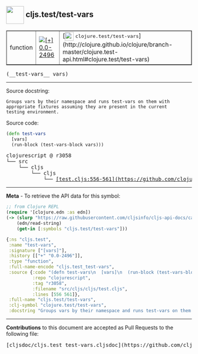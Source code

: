 ## <img width="48px" valign="middle" src="http://i.imgur.com/Hi20huC.png"> cljs.test/test-vars

 <table border="1">
<tr>

<td>function</td>
<td><a href="https://github.com/cljsinfo/cljs-api-docs/tree/0.0-2496"><img valign="middle" alt="[+] 0.0-2496" src="https://img.shields.io/badge/+-0.0--2496-lightgrey.svg"></a> </td>
<td>
[<img height="24px" valign="middle" src="http://i.imgur.com/1GjPKvB.png"> <samp>clojure.test/test-vars</samp>](http://clojure.github.io/clojure/branch-master/clojure.test-api.html#clojure.test/test-vars)
</td>
</tr>
</table>

 <samp>
(__test-vars__ vars)<br>
</samp>

---




Source docstring:

```
Groups vars by their namespace and runs test-vars on them with
appropriate fixtures assuming they are present in the current
testing environment.
```

Source code:

```clj
(defn test-vars
  [vars]
  (run-block (test-vars-block vars)))
```

 <pre>
clojurescript @ r3058
└── src
    └── cljs
        └── cljs
            └── <ins>[test.cljs:556-561](https://github.com/clojure/clojurescript/blob/r3058/src/cljs/cljs/test.cljs#L556-L561)</ins>
</pre>


---

__Meta__ - To retrieve the API data for this symbol:

```clj
;; from Clojure REPL
(require '[clojure.edn :as edn])
(-> (slurp "https://raw.githubusercontent.com/cljsinfo/cljs-api-docs/catalog/cljs-api.edn")
    (edn/read-string)
    (get-in [:symbols "cljs.test/test-vars"]))
```

```clj
{:ns "cljs.test",
 :name "test-vars",
 :signature ["[vars]"],
 :history [["+" "0.0-2496"]],
 :type "function",
 :full-name-encode "cljs.test_test-vars",
 :source {:code "(defn test-vars\n  [vars]\n  (run-block (test-vars-block vars)))",
          :repo "clojurescript",
          :tag "r3058",
          :filename "src/cljs/cljs/test.cljs",
          :lines [556 561]},
 :full-name "cljs.test/test-vars",
 :clj-symbol "clojure.test/test-vars",
 :docstring "Groups vars by their namespace and runs test-vars on them with\nappropriate fixtures assuming they are present in the current\ntesting environment."}

```

---

__Contributions__ to this document are accepted as Pull Requests to the following file:

 <pre>
[cljsdoc/cljs.test_test-vars.cljsdoc](https://github.com/cljsinfo/cljs-api-docs/blob/master/cljsdoc/cljs.test_test-vars.cljsdoc)
</pre>

